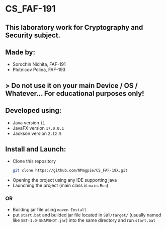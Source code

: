 # CS_FAF-191
## This laboratory work for Cryptography and Security subject.
## Made by: 
* Sorochin Nichita, FAF-191
* Plotnicov Polina, FAF-193 

## > Do not use it on your main Device / OS / Whatever... For educational purposes only!

## Developed using:
* Java version     `11`
* JavaFX version   `17.0.0.1`
* Jackson version  `2.12.5`

## Install and Launch:
* Clone this repository
  ```sh
  git clone https://github.com/NMagpie/CS_FAF-19X.git
  ```
* Opening the project using any IDE supporting java
* Launching the project (main class is `main.Run`)
### OR
* Building jar file using `maven Install`
* put `start.bat` and builded jar file located in `SBT/target/` (usually named like `SBT-1.0-SNAPSHOT.jar`) into the same directory and run `start.bat`
